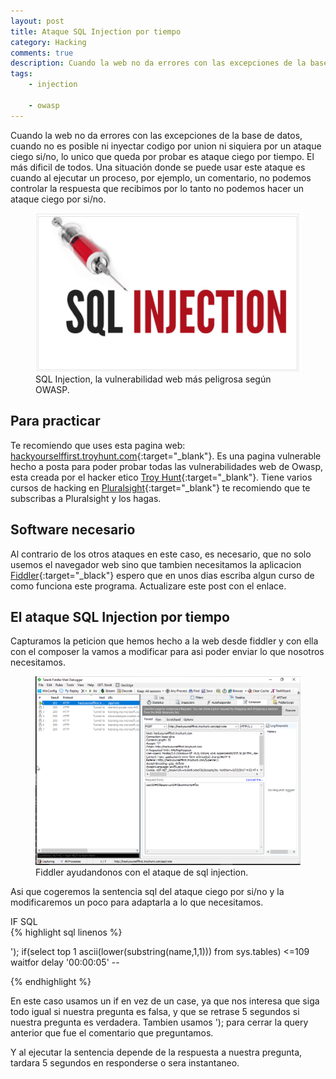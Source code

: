 ```yaml
---
layout: post
title: Ataque SQL Injection por tiempo
category: Hacking
comments: true
description: Cuando la web no da errores con las excepciones de la base de datos, cuando no es posible ni inyectar codigo por union ni siquiera por un ataque ciego si/no, lo unico que queda por probar es ataque ciego por tiempo. El más dificil de todos.
tags:
    - injection

    - owasp
---
```


Cuando la web no da errores con las excepciones de la base de datos, cuando no es posible ni inyectar codigo por union ni siquiera por un ataque ciego si/no, lo unico que queda por probar es ataque ciego por tiempo. El más dificil de todos.
Una situación donde se puede usar este ataque es cuando al ejecutar un proceso, por ejemplo, un comentario, no podemos controlar la respuesta que recibimos por lo tanto no podemos hacer un ataque ciego por si/no.

<figure>
<img alt="que es sql injection" class="img img-responsive" src="/resources/images/que-es-sql-injection/sql-injection.png"/>
<figcaption>
SQL Injection, la vulnerabilidad web más peligrosa según OWASP. 
</figcaption>
</figure>


## Para practicar

Te recomiendo que uses esta pagina web: [hackyourselffirst.troyhunt.com](http://hackyourselffirst.troyhunt.com){:target="_blank"}. Es una pagina vulnerable hecho a posta para poder probar todas las vulnerabilidades web de Owasp, esta creada por el hacker etico [Troy Hunt](https://www.troyhunt.com/){:target="_blank"}. 
Tiene varios cursos de hacking en [Pluralsight](https://app.pluralsight.com/library/){:target="_blank"} te recomiendo que te subscribas a Pluralsight y los hagas.

## Software necesario

Al contrario de los otros ataques en este caso, es necesario, que no solo usemos el navegador web sino que tambien necesitamos la aplicacion [Fiddler](http://www.telerik.com/fiddler){:target="_black"} espero que en unos dias escriba algun curso de como funciona este programa. Actualizare este post con el enlace.


## El ataque SQL Injection por tiempo

Capturamos la peticion que hemos hecho a la web desde fiddler y con ella con el composer la vamos a modificar para asi poder enviar lo que nosotros necesitamos.

<figure>
<img alt="web vulnerable a sql injection" class="img img-responsive" src="/resources/images/injection-time/injection-sql-time.png"/>
<figcaption>
Fiddler ayudandonos con el ataque de sql injection. 
</figcaption>
</figure>

Asi que cogeremos la sentencia sql del ataque ciego por si/no y la modificaremos un poco para adaptarla a lo que necesitamos.

<div class="env-header">IF SQL</div>
{% highlight sql linenos %}

'); if(select top 1 ascii(lower(substring(name,1,1))) from sys.tables) <=109 waitfor delay '00:00:05' --

{% endhighlight %}

En este caso usamos un if en vez de un case, ya que nos interesa que siga todo igual si nuestra pregunta es falsa, y que se retrase 5 segundos si nuestra pregunta es verdadera.
Tambien usamos '); para cerrar la query anterior que fue el comentario que preguntamos.

Y al ejecutar la sentencia depende de la respuesta a nuestra pregunta, tardara 5 segundos en responderse o sera instantaneo.


